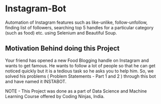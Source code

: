 # Instagram-Bot

Automation of Instagram features such as like-unlike, follow-unfollow, finding list of followers, searching top 5 handles for a particular category (such as food) etc. using Selenium and Beautiful Soup.

## Motivation Behind doing this Project

Your friend has opened a new Food Blogging handle on Instagram and wants to get famous. He wants to follow a lot of people so that he can get noticed quickly but it is a tedious task so he asks you to help him. So, we solved his problems ( Problem Statements - Part 1 and 2 ) through this bot and have named it INSTABOT. 

NOTE - This Project was done as a part of Data Science and Machine Learning Course offered by Coding Ninjas, India.


